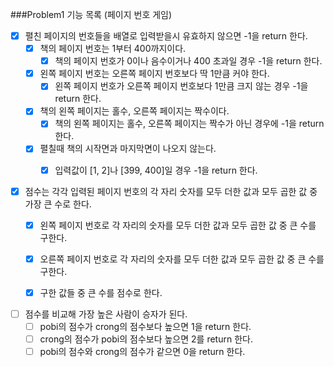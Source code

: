 ###Problem1 기능 목록 (페이지 번호 게임)

- [x] 펼친 페이지의 번호들을 배열로 입력받을시 유효하지 않으면 -1을 return 한다.
    - [x] 책의 페이지 번호는 1부터 400까지이다.
        - [x] 책의 페이지 번호가 0이나 음수이거나 400 초과일 경우 -1을 return 한다.
    - [x] 왼쪽 페이지 번호는 오른쪽 페이지 번호보다 딱 1만큼 커야 한다.
        - [x] 왼쪽 페이지 번호가 오른쪽 페이지 번호보다 1만큼 크지 않는 경우 -1을 return 한다.
    - [x] 책의 왼쪽 페이지는 홀수, 오른쪽 페이지는 짝수이다.
        - [x] 책의 왼쪽 페이지는 홀수, 오른쪽 페이지는 짝수가 아닌 경우에 -1을 return 한다.
    - [x] 펼칠때 책의 시작면과 마지막면이 나오지 않는다.
        - [x] 입력값이 [1, 2]나 [399, 400]일 경우 -1을 return 한다.

    
- [x] 점수는 각각 입력된 페이지 번호의 각 자리 숫자를 모두 더한 값과 모두 곱한 값 중 가장 큰 수로 한다.
    - [x] 왼쪽 페이지 번호로 각 자리의 숫자를 모두 더한 값과 모두 곱한 값 중 큰 수를 구한다.
    - [x] 오른쪽 페이지 번호로 각 자리의 숫자를 모두 더한 값과 모두 곱한 값 중 큰 수를 구한다.
    - [x] 구한 값들 중 큰 수를 점수로 한다.
  

- [ ] 점수를 비교해 가장 높은 사람이 승자가 된다.
    - [ ] pobi의 점수가 crong의 점수보다 높으면 1을 return 한다.
    - [ ] crong의 점수가 pobi의 점수보다 높으면 2를 return 한다.
    - [ ] pobi의 점수와 crong의 점수가 같으면 0을 return 한다.